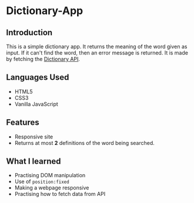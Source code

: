 # Dictionary-App

## Introduction
This is a simple dictionary app. It returns the meaning of the word given as input. If it can't find the word, then an error message is returned. It is made by fetching the [Dictionary API](https://dictionaryapi.dev/).

## Languages Used
- HTML5
- CSS3
- Vanilla JavaScript

## Features
- Responsive site
- Returns at most **2** definitions of the word being searched.

## What I learned
- Practising DOM manipulation
- Use of `position:fixed`
- Making a webpage responsive
- Practising how to fetch data from API
